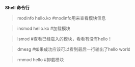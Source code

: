 **Shell 命令行**

> modinfo hello.ko   #modinfo用来查看模块信息

> insmod hello.ko    #加载模块
 
> lsmod              #查看已经载入的模块，看看有没有hello！
 
> dmesg              #如果成功应该可以看到最后一行输出了hello world
 
> rmmod hello        #卸载模块